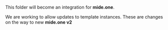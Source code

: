 This folder will become an integration for **mide.one**.

We are working to allow updates to template instances.
These are changes on the way to new **mide.one v2**
